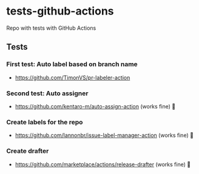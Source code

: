 # tests-github-actions
Repo with tests with GitHub Actions

## Tests

### First test: Auto label based on branch name

- https://github.com/TimonVS/pr-labeler-action

### Second test: Auto assigner

- https://github.com/kentaro-m/auto-assign-action (works fine) 🥳

### Create labels for the repo

- https://github.com/lannonbr/issue-label-manager-action (works fine) 🥳

### Create drafter

- https://github.com/marketplace/actions/release-drafter (works fine) 🥳
